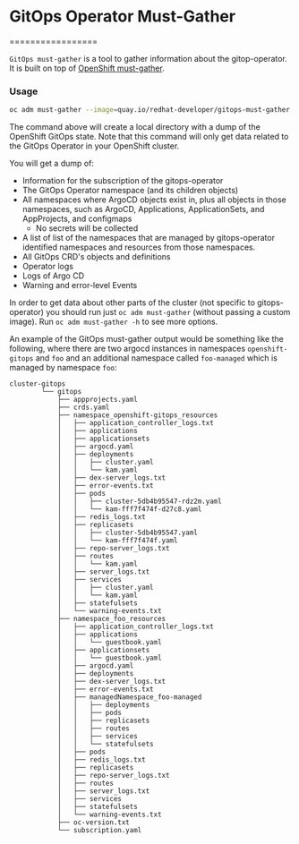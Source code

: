 # GitOps Operator Must-Gather
=================

`GitOps must-gather` is a tool to gather information about the gitop-operator. It is built on top of [OpenShift must-gather](https://github.com/openshift/must-gather).

### Usage
```sh
oc adm must-gather --image=quay.io/redhat-developer/gitops-must-gather:latest
```

The command above will create a local directory with a dump of the OpenShift GitOps state. Note that this command will only get data related to the GitOps Operator in your OpenShift cluster.

You will get a dump of:
- Information for the subscription of the gitops-operator
- The GitOps Operator namespace (and its children objects)
- All namespaces where ArgoCD objects exist in, plus all objects in those namespaces, such as ArgoCD, Applications, ApplicationSets, and AppProjects, and configmaps
  - No secrets will be collected
- A list of list of the namespaces that are managed by gitops-operator identified namespaces and resources from those namespaces. 
- All GitOps CRD's objects and definitions
- Operator logs
- Logs of Argo CD
- Warning and error-level Events

In order to get data about other parts of the cluster (not specific to gitops-operator) you should run just `oc adm must-gather` (without passing a custom image). Run `oc adm must-gather -h` to see more options.

An example of the GitOps must-gather output would be something like the following, where there are two argocd instances in namespaces `openshift-gitops` and `foo` and an additional namespace called `foo-managed` which is managed by namespace `foo`:
```
cluster-gitops
        └── gitops
            ├── appprojects.yaml
            ├── crds.yaml
            ├── namespace_openshift-gitops_resources
            │   ├── application_controller_logs.txt
            │   ├── applications
            │   ├── applicationsets
            │   ├── argocd.yaml
            │   ├── deployments
            │   │   ├── cluster.yaml
            │   │   └── kam.yaml
            │   ├── dex-server_logs.txt
            │   ├── error-events.txt
            │   ├── pods
            │   │   ├── cluster-5db4b95547-rdz2m.yaml
            │   │   └── kam-fff7f474f-d27c8.yaml
            │   ├── redis_logs.txt
            │   ├── replicasets
            │   │   ├── cluster-5db4b95547.yaml
            │   │   └── kam-fff7f474f.yaml
            │   ├── repo-server_logs.txt
            │   ├── routes
            │   │   └── kam.yaml
            │   ├── server_logs.txt
            │   ├── services
            │   │   ├── cluster.yaml
            │   │   └── kam.yaml
            │   ├── statefulsets
            │   └── warning-events.txt
            ├── namespace_foo_resources
            │   ├── application_controller_logs.txt
            │   ├── applications
            │   │   └── guestbook.yaml
            │   ├── applicationsets
            │   │   └── guestbook.yaml
            │   ├── argocd.yaml
            │   ├── deployments
            │   ├── dex-server_logs.txt
            │   ├── error-events.txt
            │   ├── managedNamespace_foo-managed
            │   │   ├── deployments
            │   │   ├── pods
            │   │   ├── replicasets
            │   │   ├── routes
            │   │   ├── services
            │   │   └── statefulsets
            │   ├── pods
            │   ├── redis_logs.txt
            │   ├── replicasets
            │   ├── repo-server_logs.txt
            │   ├── routes
            │   ├── server_logs.txt
            │   ├── services
            │   ├── statefulsets
            │   └── warning-events.txt
            ├── oc-version.txt
            └── subscription.yaml
```